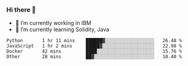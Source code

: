 ### Hi there 👋

<!--
**mathcodeman/mathcodeman** is a ✨ _special_ ✨ repository because its `README.md` (this file) appears on your GitHub profile.

Here are some ideas to get you started:

- 🔭 I’m currently working on ...
- 🌱 I’m currently learning ...
- 👯 I’m looking to collaborate on ...
- 🤔 I’m looking for help with ...
- 💬 Ask me about ...
- 📫 How to reach me: ...
- 😄 Pronouns: ...
- ⚡ Fun fact: ...
-->

- 🔭 I’m currently working in IBM
- 🌱 I’m currently learning Solidity, Java

<!--START_SECTION:waka-->

```text
Python       1 hr 11 mins    ██████▓░░░░░░░░░░░░░░░░░░   26.48 %
JavaScript   1 hr 2 mins     █████▓░░░░░░░░░░░░░░░░░░░   22.98 %
Docker       42 mins         ████░░░░░░░░░░░░░░░░░░░░░   15.76 %
Other        28 mins         ██▓░░░░░░░░░░░░░░░░░░░░░░   10.40 %
```

<!--END_SECTION:waka-->
